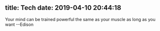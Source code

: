 title: Tech
date: 2019-04-10 20:44:18
---
Your mind can be trained powerful the same as your muscle as long as you want 
												--Edison